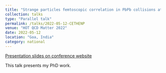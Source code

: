 ```yaml
---
title: "Strange particles femtoscopic correlation in PbPb collisions at 5.02 TeV"
collection: talks
type: "Parallel talk"
permalink: /talks/2022-05-12-CETHENP
venue: "HOT QCD Matter 2022"
date: 2022-05-12
location: "Goa, India"
category: national
---
```

[Presentation slides on conference website](https://iitgoa.ac.in/QCDMatter2022/timetable.html)

This talk presents my PhD work.
